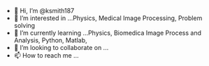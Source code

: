 - 👋 Hi, I’m @ksmith187
- 👀 I’m interested in ...Physics, Medical Image Processing, Problem solving
- 🌱 I’m currently learning ...Physics, Biomedica Image Process and Analysis, Python, Matlab,  
- 💞️ I’m looking to collaborate on ...
- 📫 How to reach me ...

<!---
ksmith187/ksmith187 is a ✨ special ✨ repository because its `README.md` (this file) appears on your GitHub profile.
You can click the Preview link to take a look at your changes.
--->
